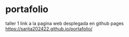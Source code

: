 # portafolio
 taller 1
 link a la pagina web desplegada en github pages
 https://sarita202422.github.io/portafolio/
